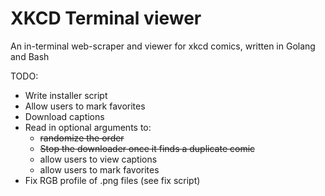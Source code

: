 # XKCD Terminal viewer

An in-terminal web-scraper and viewer for xkcd comics, written in Golang and Bash

TODO:

- Write installer script
- Allow users to mark favorites
- Download captions
- Read in optional arguments to:
    * ~~randomize the order~~
    * ~~Stop the downloader once it finds a duplicate comic~~
    * allow users to view captions
    * allow users to mark favorites
- Fix RGB profile of .png files (see fix script)
